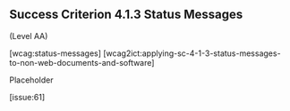 ## Success Criterion 4.1.3 Status Messages

(Level AA)

[wcag:status-messages]
[wcag2ict:applying-sc-4-1-3-status-messages-to-non-web-documents-and-software]

Placeholder

[issue:61]
